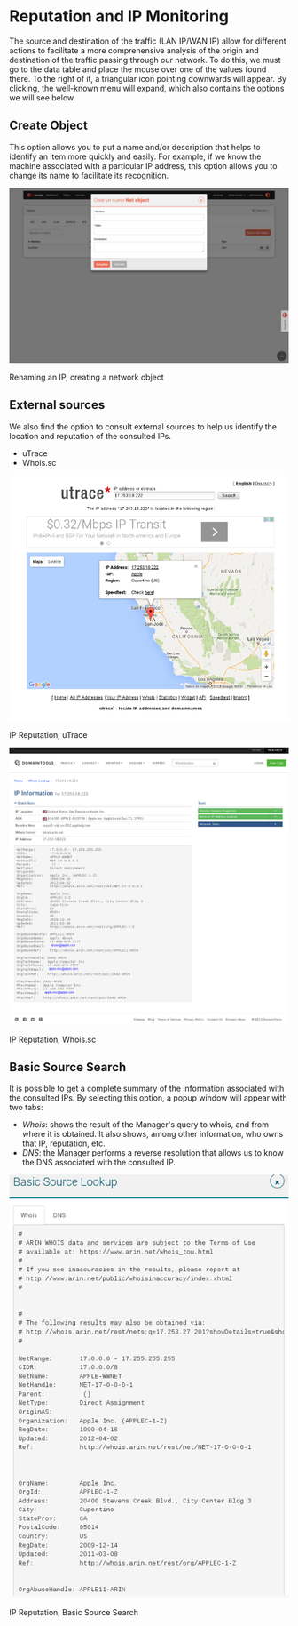 
# Reputation and IP Monitoring

The source and destination of the traffic (LAN IP/WAN IP) allow for different actions to facilitate a more comprehensive analysis of the origin and destination of the traffic passing through our network. To do this, we must go to the data table and place the mouse over one of the values found there. To the right of it, a triangular icon pointing downwards will appear. By clicking, the well-known menu will expand, which also contains the options we will see below.

## Create Object

This option allows you to put a name and/or description that helps to identify an item more quickly and easily. For example, if we know the machine associated with a particular IP address, this option allows you to change its name to facilitate its recognition.

![Renaming an IP, creating a network object](images/ch04_img039.png)

Renaming an IP, creating a network object

## External sources

We also find the option to consult external sources to help us identify the location and reputation of the consulted IPs.

- uTrace
- Whois.sc

![IP Reputation, uTrace](images/ch04_img040.png)

IP Reputation, uTrace

![IP Reputation, Whois.sc](images/ch04_img041.png)

IP Reputation, Whois.sc

## Basic Source Search

It is possible to get a complete summary of the information associated with the consulted IPs. By selecting this option, a popup window will appear with two tabs:

- *Whois*: shows the result of the Manager's query to whois, and from where it is obtained. It also shows, among other information, who owns that IP, reputation, etc.
- *DNS*: the Manager performs a reverse resolution that allows us to know the DNS associated with the consulted IP.

![IP Reputation, Basic Source Search](images/ch04_img042.png)

IP Reputation, Basic Source Search
